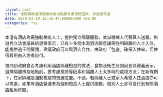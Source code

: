 ```yaml
---
layout: post
title: 徐德義稱選擇隔離檢疫地點要考慮風險因素　家居是首選
date: 2020-03-19 18:39:47.000000000 +08:00
categories: rss
---
```


本港有酒店為需強制檢疫人士，提供獨立隔離服務，並派機械人代替真人送餐。旅遊界立法會議員姚思榮表示，已有十多間本港酒店願意讓需強制隔離的人士入住，能提供過千間房間，建議政府可以與酒店合作，由政府「包底」確保入住率，但住宿費用由入住者自付。

被問到政府會否考慮利用酒店隔離檢疫的做法，食物及衞生局副局長徐德義表示，選擇隔離檢疫地點前，要考慮風險等因素和隔離人士太多時的處理方法；在新條例下，在家隔離是強制檢疫的首選位置。不過，若隔離人士或家人希望入住酒店亦可以考慮，如果有酒店營運者為強制檢疫人士提供服務，個別人士亦可自行到有關酒店租用房間。
